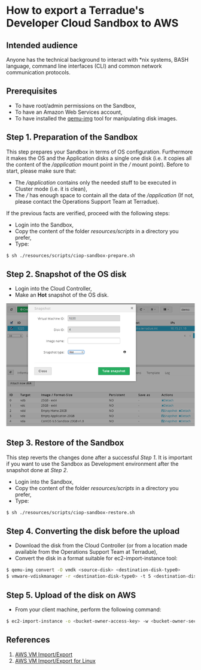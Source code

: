 How to export a Terradue's Developer Cloud Sandbox to AWS
=========================================================

Intended audience
-----------------

Anyone has the technical background to interact with *nix systems, BASH language, command line interfaces (CLI) and common network communication protocols.

Prerequisites
-------------

* To have root/admin permissions on the Sandbox,
* To have an Amazon Web Services account,
* To have installed the [qemu-img](http://wiki.qemu.org/Main_Page) tool for manipulating disk images.

Step 1. Preparation of the Sandbox
----------------------------------

This step prepares your Sandbox in terms of OS configuration. Furthermore it makes the OS and the Application disks a single one disk (i.e. it copies all the content of the */application* mount point in the */* mount point). Before to start, please make sure that:

- The */application* contains only the needed stuff to be executed in Cluster mode (i.e. it is clean), 
- The */* has enough space to contain all the data of the */application* (If not, please contact the Operations Support  Team at Terradue).

If the previous facts are verified, proceed with the following steps:

* Login into the Sandbox,
* Copy the content of the folder *resources/scripts* in a directory you prefer,
* Type:
```bash
$ sh ./resources/scripts/ciop-sandbox-prepare.sh
```

Step 2. Snapshot of the OS disk
-------------------------------

* Login into the Cloud Controller,
* Make an **Hot** snapshot of the OS disk.

![Snaphsot of the OS disk](resources/images/ccb_hot_snapshot.png "Snaphsot of the OS disk")

Step 3. Restore of the Sandbox
------------------------------

This step reverts the changes done after a successful *Step 1*. It is important if you want to use the Sandbox as Development environment after the snapshot done at *Step 2*.

* Login into the Sandbox,
* Copy the content of the folder *resources/scripts* in a directory you prefer,
* Type:
```bash
$ sh ./resources/scripts/ciop-sandbox-restore.sh
```

Step 4. Converting the disk before the upload
---------------------------------------------

* Download the disk from the Cloud Controller (or from a location made available from the Operations Support Team at Terradue),
* Convert the disk in a format suitable for ec2-import-instance tool:

```bash
$ qemu-img convert -O vmdk <source-disk> <destination-disk-type0>
$ vmware-vdiskmanager -r <destination-disk-type0> -t 5 <destination-disk-type5>
```

Step 5. Upload of the disk on AWS
---------------------------------

* From your client machine, perform the following command:

```bash
$ ec2-import-instance -o <bucket-owner-access-key> -w <bucket-owner-secret-key> -f vmdk <vmdk_disk_type_5> -b <bucket_name> --region <region_name> -t <instance_type> -s <disk size> -a x86_64 -p Linux 
```

References
----------

1. [AWS VM Import/Export](http://aws.amazon.com/ec2/vm-import/)
2. [AWS VM Import/Export for Linux](http://aws.amazon.com/blogs/aws/vm-import-export-for-linux/?utm_source=feedburner&utm_medium=feed&utm_campaign=Feed%3A+AmazonWebServicesBlog+(Amazon+Web+Services+Blog))
